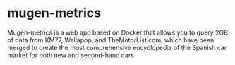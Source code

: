 # mugen-metrics
Mugen-metrics is a web app based on Docker that allows you to query 2GB of data from KM77, Wallapop, and TheMotorList.com, which have been merged to create the most comprehensive encyclopedia of the Spanish car market for both new and second-hand cars
